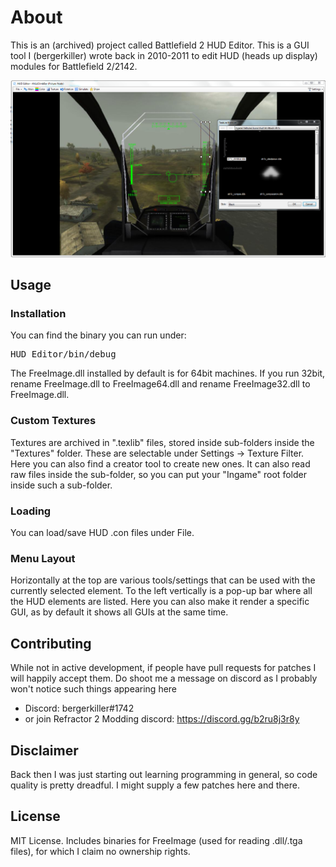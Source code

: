 # About
This is an (archived) project called Battlefield 2 HUD Editor. This is a GUI tool I (bergerkiller) wrote back in 2010-2011 to edit HUD (heads up display) modules for Battlefield 2/2142.

![HUD Editor](editor_screenshot.jpg?raw=true "Battlefield 2 HUD Editor")

## Usage
### Installation
You can find the binary you can run under:
<pre>HUD Editor/bin/debug</pre>

The FreeImage.dll installed by default is for 64bit machines. If you run 32bit, rename FreeImage.dll to FreeImage64.dll and rename FreeImage32.dll to FreeImage.dll.

### Custom Textures
Textures are archived in ".texlib" files, stored inside sub-folders inside the "Textures" folder. These are selectable under Settings -> Texture Filter. Here you can also find a creator tool to create new ones. It can also read raw files inside the sub-folder, so you can put your "Ingame" root folder inside such a sub-folder.

### Loading
You can load/save HUD .con files under File.

### Menu Layout
Horizontally at the top are various tools/settings that can be used with the currently selected element. To the left vertically is a pop-up bar where all the HUD elements are listed. Here you can also make it render a specific GUI, as by default it shows all GUIs at the same time.

## Contributing
While not in active development, if people have pull requests for patches I will happily accept them. Do shoot me a message on discord as I probably won't notice such things appearing here

- Discord: bergerkiller#1742
- or join Refractor 2 Modding discord: https://discord.gg/b2ru8j3r8y

## Disclaimer
Back then I was just starting out learning programming in general, so code quality is pretty dreadful. I might supply a few patches here and there.

## License
MIT License. Includes binaries for FreeImage (used for reading .dll/.tga files), for which I claim no ownership rights.